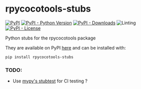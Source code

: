 # rpycocotools-stubs
[![PyPI](https://img.shields.io/pypi/v/rpycocotools-stubs?style=flat)](https://pypi.org/project/rpycocotools-stubs)
[![PyPI - Python Version](https://img.shields.io/pypi/pyversions/rpycocotools-stubs?style=flat)](https://pypi.org/project/rpycocotools-stubs)
[![PyPI - Downloads](https://img.shields.io/pypi/dm/rpycocotools-stubs?style=flat-square)](https://pypistats.org/packages/rpycocotools-stubs)
![Linting](https://github.com/hoel-bagard/pycocotools-rs/actions/workflows/pre-commit.yaml/badge.svg)
[![PyPI - License](https://img.shields.io/pypi/l/rpycocotools-stubs?style=flat)](https://opensource.org/licenses/MIT)


Python stubs for the rpycocotools package

They are available on PyPI [here](https://pypi.org/project/rpycocotools-stubs/) and can be installed with:
```bash
pip install rpycocotools-stubs
```

### TODO:
- Use [mypy's stubtest](https://mypy.readthedocs.io/en/stable/stubtest.html) for CI testing ?
